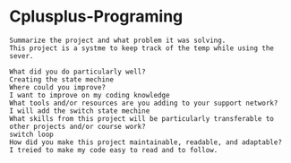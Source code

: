 # Cplusplus-Programing

    Summarize the project and what problem it was solving.
    This project is a systme to keep track of the temp while using the sever. 
    
    What did you do particularly well?
    Creating the state mechine
    Where could you improve?
    I want to improve on my coding knowledge 
    What tools and/or resources are you adding to your support network?
    I will add the switch state mechine
    What skills from this project will be particularly transferable to other projects and/or course work?
    switch loop
    How did you make this project maintainable, readable, and adaptable?
    I treied to make my code easy to read and to follow. 
